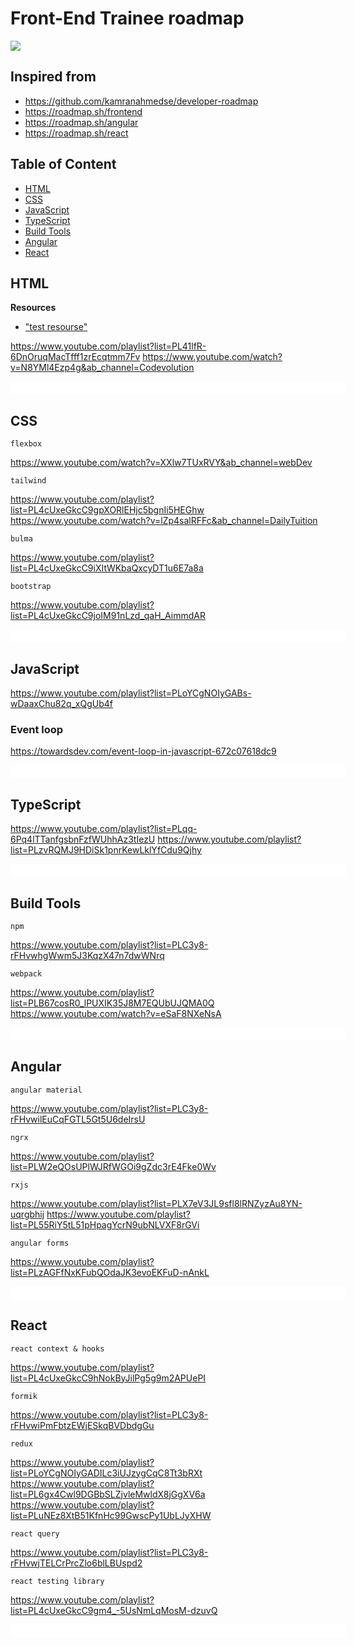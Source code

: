 # Front-End Trainee roadmap

<img src="https://miro.medium.com/max/1200/0*HICLyAdNSIyT0ODU.jpg" />

## Inspired from

- https://github.com/kamranahmedse/developer-roadmap
- https://roadmap.sh/frontend
- https://roadmap.sh/angular
- https://roadmap.sh/react

## Table of Content

- [HTML](#HTML)
- [CSS](#CSS)
- [JavaScript](#JavaScript)
- [TypeScript](#TypeScript)
- [Build Tools](#Build-Tools)
- [Angular](#Angular)
- [React](#React)

## HTML

**Resources**

- ["test resourse"](https://bulldogjob.pl/articles/539-scalable-angular-application-architecture)

https://www.youtube.com/playlist?list=PL41lfR-6DnOruqMacTfff1zrEcqtmm7Fv
https://www.youtube.com/watch?v=N8YMl4Ezp4g&ab_channel=Codevolution

<img src="https://miro.medium.com/max/700/0*Piks8Tu6xUYpF4DU" width="100%" height="17px" style="padding: 2px 1rem; background-color: #fff">

## CSS

`flexbox`

https://www.youtube.com/watch?v=XXlw7TUxRVY&ab_channel=webDev

`tailwind` 

https://www.youtube.com/playlist?list=PL4cUxeGkcC9gpXORlEHjc5bgnIi5HEGhw
https://www.youtube.com/watch?v=lZp4salRFFc&ab_channel=DailyTuition

`bulma`

https://www.youtube.com/playlist?list=PL4cUxeGkcC9iXItWKbaQxcyDT1u6E7a8a

`bootstrap`

https://www.youtube.com/playlist?list=PL4cUxeGkcC9joIM91nLzd_qaH_AimmdAR

<img src="https://miro.medium.com/max/700/0*Piks8Tu6xUYpF4DU" width="100%" height="17px" style="padding: 2px 1rem; background-color: #fff">

## JavaScript

https://www.youtube.com/playlist?list=PLoYCgNOIyGABs-wDaaxChu82q_xQgUb4f

### Event loop

https://towardsdev.com/event-loop-in-javascript-672c07618dc9

<img src="https://miro.medium.com/max/700/0*Piks8Tu6xUYpF4DU" width="100%" height="17px" style="padding: 2px 1rem; background-color: #fff">

## TypeScript

https://www.youtube.com/playlist?list=PLqq-6Pq4lTTanfgsbnFzfWUhhAz3tIezU
https://www.youtube.com/playlist?list=PLzvRQMJ9HDiSk1pnrKewLklYfCdu9Qjhy

<img src="https://miro.medium.com/max/700/0*Piks8Tu6xUYpF4DU" width="100%" height="17px" style="padding: 2px 1rem; background-color: #fff">

## Build Tools

`npm`

https://www.youtube.com/playlist?list=PLC3y8-rFHvwhgWwm5J3KqzX47n7dwWNrq

`webpack`

https://www.youtube.com/playlist?list=PLB67cosR0_lPUXIK35J8M7EQUbUJQMA0Q
https://www.youtube.com/watch?v=eSaF8NXeNsA

<img src="https://miro.medium.com/max/700/0*Piks8Tu6xUYpF4DU" width="100%" height="17px" style="padding: 2px 1rem; background-color: #fff">

## Angular

`angular material`

https://www.youtube.com/playlist?list=PLC3y8-rFHvwilEuCqFGTL5Gt5U6deIrsU

`ngrx`

https://www.youtube.com/playlist?list=PLW2eQOsUPlWJRfWGOi9gZdc3rE4Fke0Wv


`rxjs`

https://www.youtube.com/playlist?list=PLX7eV3JL9sfl8lRNZyzAu8YN-uqrgbhij
https://www.youtube.com/playlist?list=PL55RiY5tL51pHpagYcrN9ubNLVXF8rGVi

`angular forms`

https://www.youtube.com/playlist?list=PLzAGFfNxKFubQOdaJK3evoEKFuD-nAnkL

<img src="https://miro.medium.com/max/700/0*Piks8Tu6xUYpF4DU" width="100%" height="17px" style="padding: 2px 1rem; background-color: #fff">

## React

`react context & hooks`

https://www.youtube.com/playlist?list=PL4cUxeGkcC9hNokByJilPg5g9m2APUePI

`formik`

https://www.youtube.com/playlist?list=PLC3y8-rFHvwiPmFbtzEWjESkqBVDbdgGu

`redux`

https://www.youtube.com/playlist?list=PLoYCgNOIyGADILc3iUJzygCqC8Tt3bRXt
https://www.youtube.com/playlist?list=PL6gx4Cwl9DGBbSLZjvleMwldX8jGgXV6a
https://www.youtube.com/playlist?list=PLuNEz8XtB51KfnHc99GwscPy1UbLJyXHW

`react query`

https://www.youtube.com/playlist?list=PLC3y8-rFHvwjTELCrPrcZlo6blLBUspd2


`react testing library`

https://www.youtube.com/playlist?list=PL4cUxeGkcC9gm4_-5UsNmLqMosM-dzuvQ

<img src="https://miro.medium.com/max/700/0*Piks8Tu6xUYpF4DU" width="100%" height="17px" style="padding: 2px 1rem; background-color: #fff">